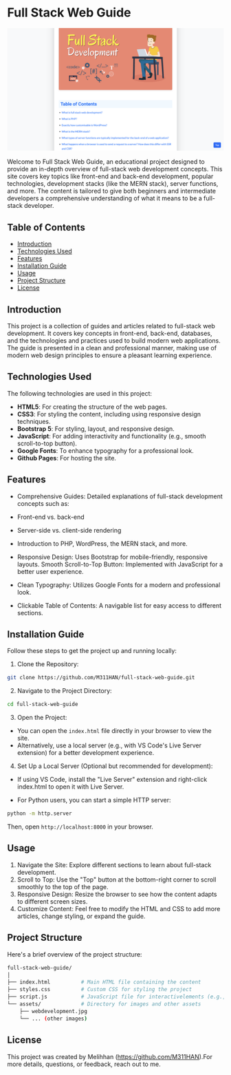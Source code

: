 # Full Stack Web Guide

![Homepage](assets/Homepage.png)

Welcome to Full Stack Web Guide, an educational project designed to provide an in-depth overview of full-stack web development concepts. This site covers key topics like front-end and back-end development, popular technologies, development stacks (like the MERN stack), server functions, and more. The content is tailored to give both beginners and intermediate developers a comprehensive understanding of what it means to be a full-stack developer.

## Table of Contents

- [Introduction](#Introduction)
- [Technologies Used](#Technologies-Used)
- [Features](#Features)
- [Installation Guide](#Installation-Guide)
- [Usage](#Usage)
- [Project Structure](#Project-Structure)
- [License](#License)

## Introduction
This project is a collection of guides and articles related to full-stack web development. It covers key concepts in front-end, back-end, databases, and the technologies and practices used to build modern web applications. The guide is presented in a clean and professional manner, making use of modern web design principles to ensure a pleasant learning experience.

## Technologies Used
The following technologies are used in this project:

- **HTML5**: For creating the structure of the web pages.
- **CSS3**: For styling the content, including using responsive design techniques.
- **Bootstrap 5**: For styling, layout, and responsive design.
- **JavaScript**: For adding interactivity and functionality (e.g., smooth scroll-to-top button).
- **Google Fonts**: To enhance typography for a professional look.
- **Github Pages**: For hosting the site.

## Features
- Comprehensive Guides: Detailed explanations of full-stack development concepts such as:
 - Front-end vs. back-end
 - Server-side vs. client-side rendering
 - Introduction to PHP, WordPress, the MERN stack, and more.

- Responsive Design: Uses Bootstrap for mobile-friendly, responsive layouts.
Smooth Scroll-to-Top Button: Implemented with JavaScript for a better user experience.
- Clean Typography: Utilizes Google Fonts for a modern and professional look.
- Clickable Table of Contents: A navigable list for easy access to different sections.


## Installation Guide
Follow these steps to get the project up and running locally:

1. Clone the Repository:
```bash
git clone https://github.com/M311HAN/full-stack-web-guide.git
```
2. Navigate to the Project Directory:
```bash
cd full-stack-web-guide
```
3. Open the Project:

- You can open the `index.html` file directly in your browser to view the site.
- Alternatively, use a local server (e.g., with VS Code's Live Server extension) for a better development experience.

4. Set Up a Local Server (Optional but recommended for development):
- If using VS Code, install the "Live Server" extension and right-click index.html to open it with Live Server.

- For Python users, you can start a simple HTTP server:
```bash
python -m http.server
```
Then, open `http://localhost:8000` in your browser.

## Usage
1. Navigate the Site: Explore different sections to learn about full-stack development.
2. Scroll to Top: Use the "Top" button at the bottom-right corner to scroll smoothly to the top of the page.
3. Responsive Design: Resize the browser to see how the content adapts to different screen sizes.
4. Customize Content: Feel free to modify the HTML and CSS to add more articles, change styling, or expand the guide.

## Project Structure
Here's a brief overview of the project structure:
```bash
full-stack-web-guide/
│
├── index.html          # Main HTML file containing the content
├── styles.css          # Custom CSS for styling the project
├── script.js           # JavaScript file for interactivelements (e.g., scroll-to-top)
└── assets/             # Directory for images and other assets
    ├── webdevelopment.jpg
    └── ... (other images)
```

## License
This project was created by Melihhan (https://github.com/M311HAN).For more details, questions, or feedback, reach out to me.